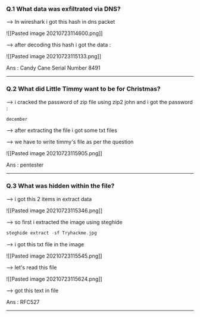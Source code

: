 
### Q.1 What data was exfiltrated via DNS? 

--> In wireshark i got this hash in dns packet 

![[Pasted image 20210723114600.png]]

--> after decoding this hash i got the data : 

![[Pasted image 20210723115133.png]]

Ans : Candy Cane Serial Number 8491

-----

### Q.2 What did Little Timmy want to be for Christmas?

--> i cracked the password of zip file using zip2 john and i got the password :

```c
december
```

--> after extracting the file i got some txt files 

--> we have to write timmy's file as per the question 

![[Pasted image 20210723115905.png]]

Ans : pentester 

----

### Q.3 What was hidden within the file?
--> i got this 2 items in extract data 

![[Pasted image 20210723115346.png]]

--> so first i extracted the image using steghide 

```c
steghide extract -sf Tryhackme.jpg
```

--> i got this txt file in the image 

![[Pasted image 20210723115545.png]]

--> let's read this file 

![[Pasted image 20210723115624.png]]

--> got this text in file 

Ans : RFC527

-----